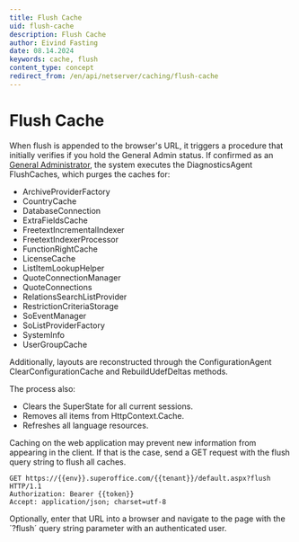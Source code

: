 ```yaml
---
title: Flush Cache
uid: flush-cache
description: Flush Cache
author: Eivind Fasting
date: 08.14.2024
keywords: cache, flush
content_type: concept
redirect_from: /en/api/netserver/caching/flush-cache
---
```


# Flush Cache

When flush is appended to the browser's URL, it triggers a procedure that initially verifies if you hold the General Admin status.
If confirmed as an [General Administrator][1], the system executes the DiagnosticsAgent FlushCaches, which purges the caches for:

* ArchiveProviderFactory
* CountryCache
* DatabaseConnection
* ExtraFieldsCache
* FreetextIncrementalIndexer
* FreetextIndexerProcessor
* FunctionRightCache
* LicenseCache
* ListItemLookupHelper
* QuoteConnectionManager
* QuoteConnections
* RelationsSearchListProvider
* RestrictionCriteriaStorage
* SoEventManager
* SoListProviderFactory
* SystemInfo
* UserGroupCache

Additionally, layouts are reconstructed through the ConfigurationAgent ClearConfigurationCache and RebuildUdefDeltas methods.

The process also:

* Clears the SuperState for all current sessions.
* Removes all items from HttpContext.Cache.
* Refreshes all language resources.

Caching on the web application may prevent new information from appearing in the client. If that is the case, send a GET request with the flush query string to flush all caches.

```http
GET https://{{env}}.superoffice.com/{{tenant}}/default.aspx?flush HTTP/1.1
Authorization: Bearer {{token}}
Accept: application/json; charset=utf-8
```

Optionally, enter that URL into a browser and navigate to the page with the ´?flush´ query string parameter with an authenticated user.

<!-- Reference links -->
[1]: ../../admin/user-management/role/functional-rights.md
